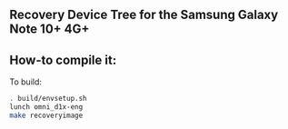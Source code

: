 ## Recovery Device Tree for the Samsung Galaxy Note 10+ 4G+

## How-to compile it:

To build:

```sh
. build/envsetup.sh
lunch omni_d1x-eng
make recoveryimage
